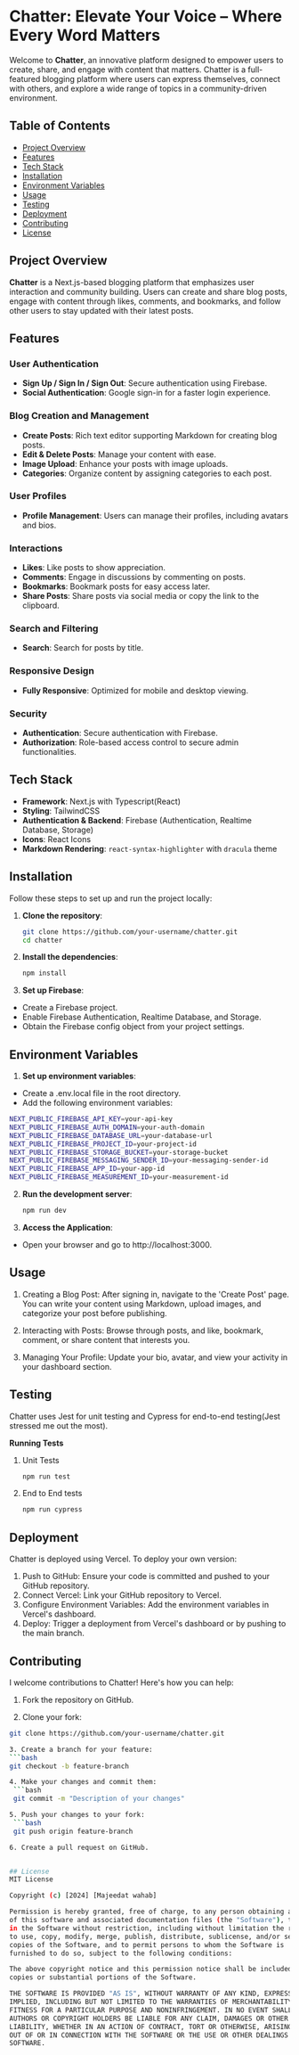 # Chatter: Elevate Your Voice – Where Every Word Matters

Welcome to **Chatter**, an innovative platform designed to empower users to create, share, and engage with content that matters. Chatter is a full-featured blogging platform where users can express themselves, connect with others, and explore a wide range of topics in a community-driven environment.

## Table of Contents

- [Project Overview](#project-overview)
- [Features](#features)
- [Tech Stack](#tech-stack)
- [Installation](#installation)
- [Environment Variables](#environment-variables)
- [Usage](#usage)
- [Testing](#testing)
- [Deployment](#deployment)
- [Contributing](#contributing)
- [License](#license)

## Project Overview

**Chatter** is a Next.js-based blogging platform that emphasizes user interaction and community building. Users can create and share blog posts, engage with content through likes, comments, and bookmarks, and follow other users to stay updated with their latest posts.

## Features

### User Authentication
- **Sign Up / Sign In / Sign Out**: Secure authentication using Firebase.
- **Social Authentication**: Google sign-in for a faster login experience.

### Blog Creation and Management
- **Create Posts**: Rich text editor supporting Markdown for creating blog posts.
- **Edit & Delete Posts**: Manage your content with ease.
- **Image Upload**: Enhance your posts with image uploads.
- **Categories**: Organize content by assigning categories to each post.

### User Profiles
- **Profile Management**: Users can manage their profiles, including avatars and bios.


### Interactions
- **Likes**: Like posts to show appreciation.
- **Comments**: Engage in discussions by commenting on posts.
- **Bookmarks**: Bookmark posts for easy access later.
- **Share Posts**: Share posts via social media or copy the link to the clipboard.

### Search and Filtering
- **Search**: Search for posts by title.


### Responsive Design
- **Fully Responsive**: Optimized for mobile and desktop viewing.

### Security
- **Authentication**: Secure authentication with Firebase.
- **Authorization**: Role-based access control to secure admin functionalities.

## Tech Stack

- **Framework**: Next.js with Typescript(React)
- **Styling**: TailwindCSS
- **Authentication & Backend**: Firebase (Authentication, Realtime Database, Storage)
- **Icons**: React Icons
- **Markdown Rendering**: `react-syntax-highlighter` with `dracula` theme

## Installation

Follow these steps to set up and run the project locally:

1. **Clone the repository**:
   ```bash
   git clone https://github.com/your-username/chatter.git
   cd chatter
2. **Install the dependencies**:
   ```bash
   npm install

3. **Set up Firebase**:

- Create a Firebase project.
- Enable Firebase Authentication, Realtime Database, and Storage.
- Obtain the Firebase config object from your project settings.

## Environment Variables

1. **Set up environment variables**:
- Create a .env.local file in the root directory.
- Add the following environment variables:

```bash
NEXT_PUBLIC_FIREBASE_API_KEY=your-api-key
NEXT_PUBLIC_FIREBASE_AUTH_DOMAIN=your-auth-domain
NEXT_PUBLIC_FIREBASE_DATABASE_URL=your-database-url
NEXT_PUBLIC_FIREBASE_PROJECT_ID=your-project-id
NEXT_PUBLIC_FIREBASE_STORAGE_BUCKET=your-storage-bucket
NEXT_PUBLIC_FIREBASE_MESSAGING_SENDER_ID=your-messaging-sender-id
NEXT_PUBLIC_FIREBASE_APP_ID=your-app-id
NEXT_PUBLIC_FIREBASE_MEASUREMENT_ID=your-measurement-id
 ```
2. **Run the development server**:

   ```bash
   npm run dev

3. **Access the Application**:
- Open your browser and go to http://localhost:3000.


## Usage
1. Creating a Blog Post: After signing in, navigate to the 'Create Post' page. You can write your content using Markdown, upload images, and categorize your post before publishing.

2. Interacting with Posts: Browse through posts, and like, bookmark, comment, or share content that interests you.

3. Managing Your Profile: Update your bio, avatar, and view your activity in your dashboard section.


## Testing
 
 Chatter uses Jest for unit testing and Cypress for end-to-end testing(Jest stressed me out the most).

 **Running Tests**

 1. Unit Tests
    ```bash
    npm run test

2. End to End tests
   ```bash
   npm run cypress


## Deployment
Chatter is deployed using Vercel. To deploy your own version:

1. Push to GitHub: Ensure your code is committed and pushed to your GitHub repository.
2. Connect Vercel: Link your GitHub repository to Vercel.
3. Configure Environment Variables: Add the environment variables in Vercel's dashboard.
4. Deploy: Trigger a deployment from Vercel's dashboard or by pushing to the main branch.


## Contributing
I welcome contributions to Chatter! Here's how you can help:

1. Fork the repository on GitHub.

2. Clone your fork:
  ```bash 
  git clone https://github.com/your-username/chatter.git

3. Create a branch for your feature:
  ```bash
  git checkout -b feature-branch

4. Make your changes and commit them:
   ```bash
   git commit -m "Description of your changes"

5. Push your changes to your fork: 
   ```bash 
   git push origin feature-branch

6. Create a pull request on GitHub.


## License
 MIT License

Copyright (c) [2024] [Majeedat wahab]

Permission is hereby granted, free of charge, to any person obtaining a copy
of this software and associated documentation files (the "Software"), to deal
in the Software without restriction, including without limitation the rights
to use, copy, modify, merge, publish, distribute, sublicense, and/or sell
copies of the Software, and to permit persons to whom the Software is
furnished to do so, subject to the following conditions:

The above copyright notice and this permission notice shall be included in all
copies or substantial portions of the Software.

THE SOFTWARE IS PROVIDED "AS IS", WITHOUT WARRANTY OF ANY KIND, EXPRESS OR
IMPLIED, INCLUDING BUT NOT LIMITED TO THE WARRANTIES OF MERCHANTABILITY,
FITNESS FOR A PARTICULAR PURPOSE AND NONINFRINGEMENT. IN NO EVENT SHALL THE
AUTHORS OR COPYRIGHT HOLDERS BE LIABLE FOR ANY CLAIM, DAMAGES OR OTHER
LIABILITY, WHETHER IN AN ACTION OF CONTRACT, TORT OR OTHERWISE, ARISING FROM,
OUT OF OR IN CONNECTION WITH THE SOFTWARE OR THE USE OR OTHER DEALINGS IN THE
SOFTWARE.
